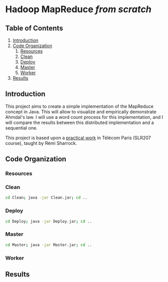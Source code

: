 # Hadoop MapReduce *from scratch*

## Table of Contents
1. [Introduction](#introduction)
2. [Code Organization](#code-organization)
   1. [Resources](#resources)
   1. [Clean](#clean)
   1. [Deploy](#deploy)
   1. [Master](#master)
   1. [Worker](#worker)
3. [Results](#results)

## Introduction
This project aims to create a simple implementation of the MapReduce concept in Java.
This will allow to visualize and empirically demonstrate Ahmdal's law.
I will use a word count process for this implementation, and I will compare the results between this distributed implementation and a sequential one.

This project is based upon a [practical work](https://remisharrock.fr/courses/simple-hadoop-mapreduce-from-scratch/) in Télécom Paris (SLR207 course), taught by Rémi Sharrock.

## Code Organization
### Resources
### Clean
```zsh
cd Clean; java -jar Clean.jar; cd ..
```
### Deploy
```zsh
cd Deploy; java -jar Deploy.jar; cd ..
```
### Master
```zsh
cd Master; java -jar Master.jar; cd ..
```
### Worker


## Results 
